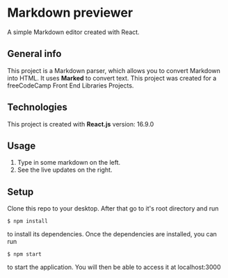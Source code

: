 # Markdown previewer
A simple Markdown editor created with React.

## General info
This project is a Markdown parser, which allows you to convert Markdown into HTML. It uses **Marked** to convert text. 
This project was created for a freeCodeCamp Front End Libraries Projects.  

## Technologies
This project is created with **React.js** version: 16.9.0

## Usage 
1. Type in some markdown on the left.
2. See the live updates on the right.

## Setup
Clone this repo to your desktop. After that go to it's root directory and run 

`$ npm install`

to install its dependencies.
Once the dependencies are installed, you can run 

`$ npm start` 

to start the application. You will then be able to access it at localhost:3000